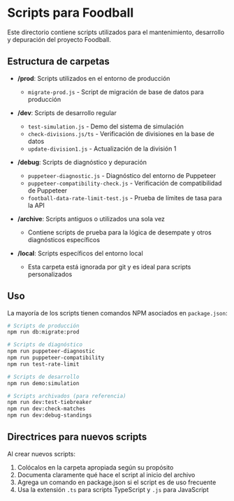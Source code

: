 # Scripts para Foodball

Este directorio contiene scripts utilizados para el mantenimiento, desarrollo y depuración del proyecto Foodball.

## Estructura de carpetas

- **/prod**: Scripts utilizados en el entorno de producción
  - `migrate-prod.js` - Script de migración de base de datos para producción

- **/dev**: Scripts de desarrollo regular
  - `test-simulation.js` - Demo del sistema de simulación
  - `check-divisions.js/ts` - Verificación de divisiones en la base de datos
  - `update-division1.js` - Actualización de la división 1

- **/debug**: Scripts de diagnóstico y depuración
  - `puppeteer-diagnostic.js` - Diagnóstico del entorno de Puppeteer
  - `puppeteer-compatibility-check.js` - Verificación de compatibilidad de Puppeteer
  - `football-data-rate-limit-test.js` - Prueba de límites de tasa para la API

- **/archive**: Scripts antiguos o utilizados una sola vez
  - Contiene scripts de prueba para la lógica de desempate y otros diagnósticos específicos

- **/local**: Scripts específicos del entorno local
  - Esta carpeta está ignorada por git y es ideal para scripts personalizados

## Uso

La mayoría de los scripts tienen comandos NPM asociados en `package.json`:

```bash
# Scripts de producción
npm run db:migrate:prod

# Scripts de diagnóstico
npm run puppeteer-diagnostic
npm run puppeteer-compatibility
npm run test-rate-limit

# Scripts de desarrollo
npm run demo:simulation

# Scripts archivados (para referencia)
npm run dev:test-tiebreaker
npm run dev:check-matches
npm run dev:debug-standings
```

## Directrices para nuevos scripts

Al crear nuevos scripts:

1. Colócalos en la carpeta apropiada según su propósito
2. Documenta claramente qué hace el script al inicio del archivo
3. Agrega un comando en package.json si el script es de uso frecuente
4. Usa la extensión `.ts` para scripts TypeScript y `.js` para JavaScript
